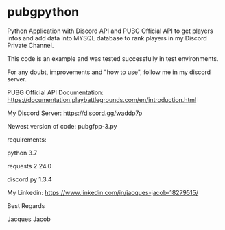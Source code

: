 # pubgpython

Python Application with Discord API and PUBG Official API to get players infos and add data into MYSQL database to rank players in my Discord Private Channel.

This code is an example and was tested successfully in test environments.

For any doubt, improvements and "how to use", follow me in my discord server. 

PUBG Official API Documentation: https://documentation.playbattlegrounds.com/en/introduction.html

My Discord Server: https://discord.gg/waddp7p

Newest version of code: pubgfpp-3.py

requirements:

python 3.7

requests 2.24.0

discord.py 1.3.4

My Linkedin: https://www.linkedin.com/in/jacques-jacob-18279515/

Best Regards

Jacques Jacob
